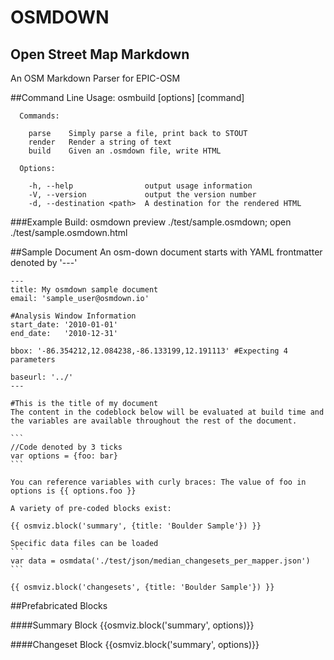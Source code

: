 OSMDOWN
=======
Open Street Map Markdown
------------------------
An OSM Markdown Parser for EPIC-OSM

##Command Line
    Usage: osmbuild [options] [command]

      Commands:

        parse    Simply parse a file, print back to STOUT
        render   Render a string of text
        build    Given an .osmdown file, write HTML

      Options:

        -h, --help                output usage information
        -V, --version             output the version number
        -d, --destination <path>  A destination for the rendered HTML

###Example Build:
    osmdown preview ./test/sample.osmdown; open ./test/sample.osmdown.html


##Sample Document
An osm-down document starts with YAML frontmatter denoted by '---'

    ---
    title: My osmdown sample document
    email: 'sample_user@osmdown.io'

    #Analysis Window Information
    start_date: '2010-01-01'
    end_date:   '2010-12-31'

    bbox: '-86.354212,12.084238,-86.133199,12.191113' #Expecting 4 parameters

    baseurl: '../'
    ---

    #This is the title of my document
    The content in the codeblock below will be evaluated at build time and the variables are available throughout the rest of the document.

    ```
    //Code denoted by 3 ticks
    var options = {foo: bar}
    ```

    You can reference variables with curly braces: The value of foo in options is {{ options.foo }}

    A variety of pre-coded blocks exist:

    {{ osmviz.block('summary', {title: 'Boulder Sample'}) }}

    Specific data files can be loaded
    ```
    var data = osmdata('./test/json/median_changesets_per_mapper.json')
    ```

    {{ osmviz.block('changesets', {title: 'Boulder Sample'}) }}




##Prefabricated Blocks

####Summary Block
    {{osmviz.block('summary', options)}}


####Changeset Block
    {{osmviz.block('summary', options)}}
